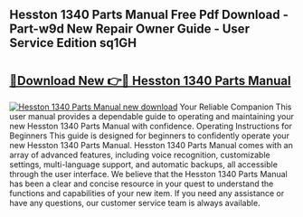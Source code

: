 ## Hesston 1340 Parts Manual Free Pdf Download - Part-w9d New Repair Owner Guide - User Service Edition sq1GH

# <h2><a href="http://bc6160.oget.top/?id=Hesston+1340+Parts+Manual">🔗Download New 👉🔴 Hesston 1340 Parts Manual</a></h2>

[![Hesston 1340 Parts Manual new download](https://i.imgur.com/5g1atiW.png)](http://bc6160.oget.top/?id=Hesston+1340+Parts+Manual)
Your Reliable Companion This user manual provides a dependable guide to operating and maintaining your new Hesston 1340 Parts Manual with confidence. Operating Instructions for Beginners This guide is designed for beginners to confidently operate your new Hesston 1340 Parts Manual. Hesston 1340 Parts Manual comes with an array of advanced features, including voice recognition, customizable settings, multi-language support, and automatic backups, all accessible through the user interface. We believe that the Hesston 1340 Parts Manual has been a clear and concise resource in your quest to understand the functions and capabilities of your new item. If you need any assistance or have any questions, our customer service team is always available.
